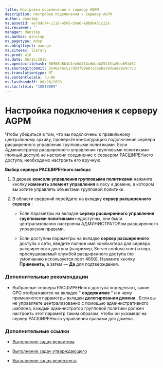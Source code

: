 ```yaml
---
title: Настройка подключения к серверу AGPM
description: Настройка подключения к серверу AGPM
author: dansimp
ms.assetid: ae78dc74-111d-4509-b0a6-e8b8b451c22a
ms.reviewer: ''
manager: dansimp
ms.author: dansimp
ms.pagetype: mdop
ms.mktglfcycl: manage
ms.sitesec: library
ms.prod: w10
ms.date: 06/16/2016
ms.openlocfilehash: 50968d8b1b1eb5d464c6dbdb251354a9dc691d62
ms.sourcegitcommit: 354664bc527d93f80687cd2eba70d1eea024c7c3
ms.translationtype: MT
ms.contentlocale: ru-RU
ms.lasthandoff: 06/26/2020
ms.locfileid: "10819009"
---
```

# Настройка подключения к серверу AGPM


Чтобы убедиться в том, что вы подключены к правильному центральному архиву, проверьте конфигурацию подключения сервера расширенного управления групповыми политиками. Если Администратор расширенного управления групповыми политиками (полный доступ) не настроил соединение с сервером РАСШИРЕНного доступа, необходимо настроить его вручную.

**Выбор сервера РАСШИРЕНного выбора**

1.  В дереве **консоли управления групповыми политиками** нажмите кнопку **изменить элемент управления** в лесу и домене, в котором вы хотите управлять объектами групповой политики.

2.  В области сведений перейдите на вкладку **сервер расширенного сервера** :

    -   Если параметры на вкладке **сервер расширенного управления групповыми политиками** недоступны, они были централизованно настроены АДМИНИСТРАТОРом расширенного управления правами.

    -   Если доступны параметры на вкладке **сервер расширенного** доступа к сети, введите полное имя компьютера для сервера расширенного доступа (например, Server.contoso.com) и порт, прослушиваемый службой расширенного доступа (по умолчанию используется порт 4600). Нажмите кнопку **Применить**, а затем — **Да** для подтверждения.

### Дополнительные рекомендации

-   Выбранные серверы РАСШИРЕНного доступа определяют, какие GPO отображаются на вкладке " **содержимое** " и к чему применяются параметры вкладки **делегирования домена** . Если вы не управляете централизованно с помощью административного шаблона, каждый администратор групповой политики должен настроить этот параметр таким образом, чтобы он указывал на сервер РАСШИРЕНного управления правами для домена.

### Дополнительные ссылки

-   [Выполнение задач редактора](performing-editor-tasks-agpm30ops.md)

-   [Выполнение задач утверждающего](performing-approver-tasks-agpm30ops.md)

-   [Выполнение задач рецензента](performing-reviewer-tasks-agpm30ops.md)

 

 





